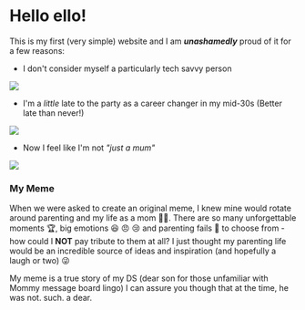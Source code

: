 # Hello ello!

This is my first (very simple) website and I am ***unashamedly*** proud of it for a few reasons:
- I don't consider myself a particularly tech savvy person

![](https://c.tenor.com/ftwl9XdoLTEAAAAM/hello-old-people.gif)

- I'm a *little* late to the party as a career changer in my mid-30s (Better late than never!)

![](https://c.tenor.com/bMUpd_gRqzEAAAAM/salem-the-cat-black-cat.gif)

- Now I feel like I'm not *"just a mum"*

![](https://c.tenor.com/bXS4ah2zLB4AAAAM/just-because-im-a-mom-doesnt-mean-im-dead.gif)


### My Meme

When we were asked to create an original meme, I knew mine would rotate around parenting and my life as a mom 👩‍🍼.
There are so many unforgettable moments 🏆, big emotions 😆 😠 😢 and parenting fails 💩 to choose from - how could I __NOT__ pay tribute to them at all? 
I just thought my parenting life would be an incredible source of ideas and inspiration (and hopefully a laugh or two) 😜

My meme is a true story of my DS (dear son for those unfamiliar with Mommy message board lingo)
I can assure you though that at the time, he was not. such. a dear.
